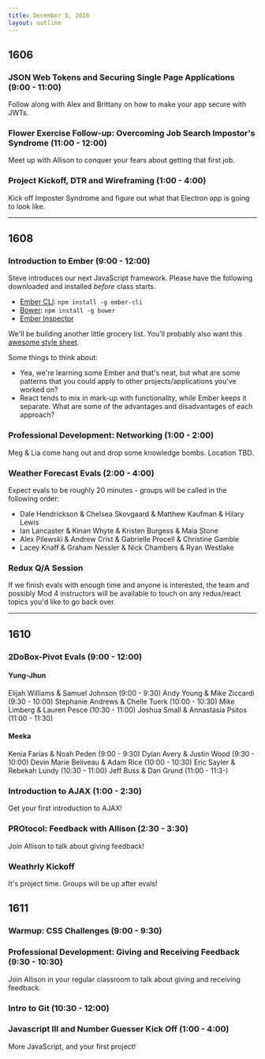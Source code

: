 ```yaml
---
title: December 5, 2016
layout: outline
---
```


## 1606

### JSON Web Tokens and Securing Single Page Applications (9:00 - 11:00)

Follow along with Alex and Brittany on how to make your app secure with JWTs.

### Flower Exercise Follow-up: Overcoming Job Search Impostor's Syndrome (11:00 - 12:00)

Meet up with Allison to conquer your fears about getting that first job.

### Project Kickoff, DTR and Wireframing (1:00 - 4:00)

Kick off Imposter Syndrome and figure out what that Electron app is going to look like.

***

## 1608

### Introduction to Ember (9:00 - 12:00)

Steve introduces our next JavaScript framework. Please have the following downloaded and installed _before_ class starts.

- [Ember CLI](https://ember-cli.com/): `npm install -g ember-cli`
- [Bower](https://bower.io/): `npm install -g bower`
- [Ember Inspector](https://chrome.google.com/webstore/detail/ember-inspector/bmdblncegkenkacieihfhpjfppoconhi?hl=en)

We'll be building another little grocery list. You'll probably also want this [awesome style sheet](https://gist.github.com/stevekinney/7c24cc786d6f78f4ef3b7498fd3589e9).

Some things to think about:

- Yea, we're learning some Ember and that's neat, but what are some patterns that you could apply to other projects/applications you've worked on?
- React tends to mix in mark-up with functionality, while Ember keeps it separate. What are some of the advantages and disadvantages of each approach?

### Professional Development: Networking (1:00 - 2:00)

Meg & Lia come hang out and drop some knowledge bombs. Location TBD.

### Weather Forecast Evals (2:00 - 4:00)

Expect evals to be roughly 20 minutes - groups will be called in the following order:  

* Dale Hendrickson & Chelsea Skovgaard & Matthew Kaufman & Hilary Lewis
* Ian Lancaster & Kinan Whyte & Kristen Burgess & Maia Stone  
* Alex Pilewski & Andrew Crist & Gabrielle Procell & Christine Gamble
* Lacey Knaff & Graham Nessler & Nick Chambers & Ryan Westlake


### Redux Q/A Session

If we finish evals with enough time and anyone is interested, the team and possibly Mod 4 instructors will be available to touch on any redux/react topics you'd like to go back over.

***

## 1610

### 2DoBox-Pivot Evals (9:00 - 12:00)

#### Yung-Jhun

Elijah Williams & Samuel Johnson (9:00 - 9:30)
Andy Young & Mike Ziccardi (9:30 - 10:00)
Stephanie Andrews & Chelle Tuerk (10:00 - 10:30)
Mike Limberg & Lauren Pesce (10:30 - 11:00)
Joshua Small & Annastasia Psitos (11:00 - 11:30)

#### Meeka

Kenia Farias & Noah Peden (9:00 - 9:30)
Dylan Avery & Justin Wood (9:30 - 10:00)
Devin Marie Beliveau & Adam Rice (10:00 - 10:30)
Eric Sayler & Rebekah Lundy (10:30 - 11:00)
Jeff Buss & Dan Grund (11:00 - 11:3-)


### Introduction to AJAX (1:00 - 2:30)

Get your first introduction to AJAX!

### PROtocol: Feedback with Allison (2:30 - 3:30)

Join Allison to talk about giving feedback!

### Weathrly Kickoff

It's project time. Groups will be up after evals!

## 1611

### Warmup: CSS Challenges (9:00 - 9:30)

### Professional Development: Giving and Receiving Feedback (9:30 - 10:30)

Join Allison in your regular classroom to talk about giving and receiving feedback.

### Intro to Git (10:30 - 12:00)

### Javascript III and Number Guesser Kick Off (1:00 - 4:00)

More JavaScript, and your first project!
